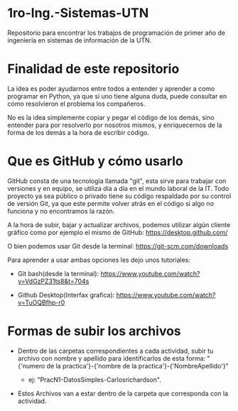 # 1ro-Ing.-Sistemas-UTN
Repositorio para encontrar los trabajos de programación de primer año de ingeniería en sistemas de información de la UTN.


# Finalidad de este repositorio
La idea es poder ayudarnos entre todos a entender y aprender a como programar en Python, ya que si uno tiene alguna duda, puede consultar en cómo resolvieron el problema los compañeros.


No es la idea simplemente copiar y pegar el código de los demás, sino entender para por resolverlo por nosotros mismos, y enriquecernos de la forma de los demás a la hora de escribir código.


# Que es GitHub y cómo usarlo
GitHub consta de una tecnología llamada "git", esta sirve para trabajar con versiones y en equipo, se utiliza día a día en el mundo laboral de la IT. Todo proyecto ya sea público o privado tiene su código respaldado por su control de versión Git, ya que este permite volver atrás en el código si algo no funciona y no encontramos la razón.


A la hora de subir, bajar y actualizar archivos, podemos utilizar algún cliente gráfico como por ejemplo el mismo de GitHub: https://desktop.github.com/


O bien podemos usar Git desde la terminal: https://git-scm.com/downloads


Para aprender a usar ambas opciones les dejo unos tutoriales:
 - Git bash(desde la terminal): https://www.youtube.com/watch?v=VdGzPZ31ts8&t=704s


 - Github Desktop(Interfax grafica): https://www.youtube.com/watch?v=TuOQBfhp-r0


# Formas de subir los archivos
 - Dentro de las carpetas correspondientes a cada actividad, subir tu archivo con nombre y apellido para identificarlos de esta forma: "{'numero de la practica'}-{'nombre de la practica'}-{'NombreApellido'}"
   
    - ej: "PracN1-DatosSimples-Carlosrichardson".


 - Estos Archivos van a estar dentro de la carpeta que corresponda con la actividad.
